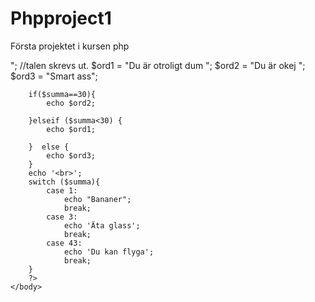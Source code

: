 Phpproject1
===========

Första projektet i kursen php
<html>
    <head>
        <meta charset="UTF-8">
        <title></title>
    </head>
    <body>
        <?php
       echo "Din iq plus din fingerlängd visar hur smart du är:";
        //först skapa vi variabler
        $iq = 10;
        $fingerlängd = 33;
        $summa = $iq + $fingerlängd;
        //vi plussade talen
        echo $summa;
        echo "<br>";
        //talen skrevs ut.
        $ord1 = "Du är otroligt dum ";
        $ord2 = "Du är okej ";
        $ord3 = "Smart ass";
        
        if($summa==30){
            echo $ord2;
           
        }elseif ($summa<30) {
            echo $ord1;
            
        }  else {
            echo $ord3;
        }
        echo '<br>';
        switch ($summa){
            case 1:
                echo "Bananer";
                break;
            case 3:
                echo 'Äta glass';
                break;
            case 43: 
                echo 'Du kan flyga';
                break;
        }
        ?>
    </body>
</html>